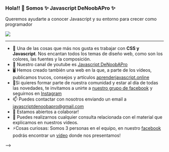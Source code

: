 ### Hola!! 👋 Somos ✨ Javascript DeNoobAPro ✨

<p> Queremos ayudarte a conocer Javascript y su entorno para crecer como programador

</p>

![](https://wddf19home.files.wordpress.com/2019/09/coding-freak.gif?w=400)
****
  
- 💖 Una de las cosas que más nos gusta es trabajar con **CSS y Javascript**. Nos encantan todos los temas de diseño web, como son los colores, las fuentes y la composición.
- 🎥 Nuestro canal de youtube es <a href="https://www.youtube.com/channel/UClmcDeaz6DrSJ85-E3fY3Pg" target="_blank">Javascript DeNoobAPro</a>
- 🖥️ Hemos creado también una web en la que, a parte de los vídeos, publicamos trucos, consejos y artículos  <a href="https://www.aprenderjavascript.online" target="_blank" >aprenderjavascript.online</a>
- 📢Si quieres formar parte de nuestra comunidad y estar al día de todas las novedades, te invitamos a unirte a <a href="https://www.facebook.com/groups/280499826272218" target="_blank" >nuestro grupo de facebook</a> y seguirnos en <a href="https://www.instagram.com/javascriptdenoobapro/" target="_blank">Instagram</a>
- 📫 Puedes contactar con nosotros enviando un email a <a href="mailto:javascriptdenoobapro@gmail.com">javascriptdenoobapro@gmail.com</a>
- 👯 Estamos abiertos a colaborar!
- 💬 Puedes realizarnos cualquier consulta relacionada con el material que explicamos en nuestros vídeos.
- ⚡Cosas curiosas: Somos 3 personas en el equipo, en nuestro <a href="https://www.facebook.com/Javascriptdenoobapro" target="_blank"> facebook</a> podrás encontrar un <a href="https://www.facebook.com/110367394153646/videos/1894917467328783" target="_blank" >vídeo</a> donde nos presentamos!

-->
